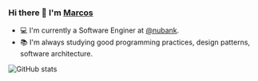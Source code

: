 ### Hi there 👋 I'm [Marcos](https://www.linkedin.com/in/marcos-reis-727073156/)

- 💻 I'm currently a Software Enginer at [@nubank](https://github.com/nubank).
- 📚 I'm always studying good programming practices, design patterns, software architecture.

![GitHub stats](https://github-readme-stats.vercel.app/api?username=MarcosReis16&count_private=true&show_icons=true&theme=tokyonight)


<!--
**MarcosReis16/MarcosReis16** is a ✨ _special_ ✨ repository because its `README.md` (this file) appears on your GitHub profile.

Here are some ideas to get you started:

- 🔭 I’m currently working on ...
- 🌱 I’m currently learning ...
- 👯 I’m looking to collaborate on ...
- 🤔 I’m looking for help with ...
- 💬 Ask me about ...
- 📫 How to reach me: ...
- 😄 Pronouns: ...
- ⚡ Fun fact: ...
-->
